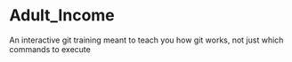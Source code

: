# Adult_Income
An interactive git training meant to teach you how git works, not just which commands to execute

